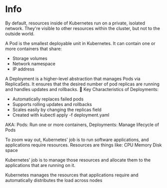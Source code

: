 # Info
By default, resources inside of Kubernetes run on a private, isolated network. They're visible to other resources within the cluster, but not to the outside world.

A Pod is the smallest deployable unit in Kubernetes. It can contain one or more containers that share:
- Storage volumes
- Network namespace
- IP address

A Deployment is a higher-level abstraction that manages Pods via ReplicaSets. It ensures that the desired number of pod replicas are running and handles updates and rollbacks.
🔹 Key Characteristics of Deployments:
- Automatically replaces failed pods
- Supports rolling updates and rollbacks
- Scales easily by changing the replicas field
- Created with kubectl apply -f deployment.yaml

AKA: Pods: Run one or more containers, Deployments: Manage lifecycle of Pods

To zoom way out, Kubernetes' job is to run software applications, and applications require resources. Resources are things like:
    CPU
    Memory
    Disk space

Kubernetes' job is to manage those resources and allocate them to the applications that are running on it.

Kubernetes manages the resources that applications require and automatically distributes the load across nodes
